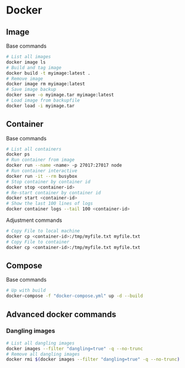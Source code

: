 # Docker

## Image
Base commands
```bash
# List all images
docker image ls
# Build and tag image
docker build -t myimage:latest .
# Remove image
docker image rm myimage:latest
# Save image backup
docker save -o myimage.tar myimage:latest
# Load image from backupfile
docker load -i myimage.tar
```

## Container
Base commands
```bash
# List all containers
docker ps
# Run container from image
docker run --name <name> -p 27017:27017 node
# Run container interactive
docker run -it --rm busybox
# Stop container by container id
docker stop <container-id>
# Re-start container by container id
docker start <container-id>
# Show the last 100 lines of logs
docker container logs --tail 100 <container-id>
```
Adjustment commands
```bash
# Copy File to local machine
docker cp <container-id>:/tmp/myfile.txt myfile.txt 
# Copy File to container
docker cp <container-id>:/tmp/myfile.txt myfile.txt 
```

## Compose
Base commands
```bash
# Up with build
docker-compose -f "docker-compose.yml" up -d --build
```

## Advanced docker commands

### Dangling images
```bash
# List all dangling images
docker images --filter "dangling=true" -q --no-trunc
# Remove all dangling images
docker rmi $(docker images --filter "dangling=true" -q --no-trunc)
```
